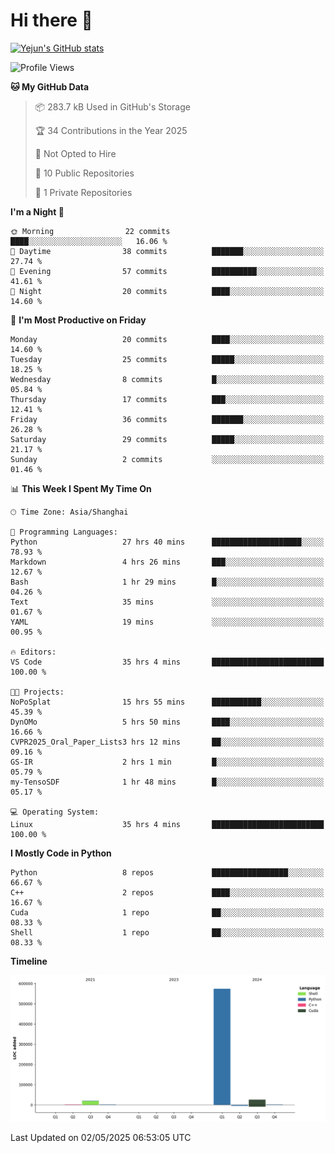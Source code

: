 # Hi there 👋


<!-- <img height="195px" src="https://github-readme-stats.vercel.app/api?username=yejun688&count_private=true&show_icons=true&hide_rank=true&title_color=0969da&bg_color=ffffff00&text_color=57606a&disable_animations=true"><img height="195px" src="https://github-readme-stats.vercel.app/api/top-langs?username=yejun688&layout=compact&title_color=0969da&bg_color=ffffff00&text_color=57606a"> -->

[![Yejun's GitHub stats](https://github-readme-stats.vercel.app/api?username=yejun688)](https://github.com/yejun688/github-readme-stats)

<!---
yejun688/yejun688 is a ✨ special ✨ repository because its `README.md` (this file) appears on your GitHub profile.
You can click the Preview link to take a look at your changes.
--->

<!--START_SECTION:waka-->
![Profile Views](http://img.shields.io/badge/Profile%20Views-46-blue)

**🐱 My GitHub Data** 

> 📦 283.7 kB Used in GitHub's Storage 
 > 
> 🏆 34 Contributions in the Year 2025
 > 
> 🚫 Not Opted to Hire
 > 
> 📜 10 Public Repositories 
 > 
> 🔑 1 Private Repositories 
 > 
**I'm a Night 🦉** 

```text
🌞 Morning                22 commits          ████░░░░░░░░░░░░░░░░░░░░░   16.06 % 
🌆 Daytime                38 commits          ███████░░░░░░░░░░░░░░░░░░   27.74 % 
🌃 Evening                57 commits          ██████████░░░░░░░░░░░░░░░   41.61 % 
🌙 Night                  20 commits          ████░░░░░░░░░░░░░░░░░░░░░   14.60 % 
```
📅 **I'm Most Productive on Friday** 

```text
Monday                   20 commits          ████░░░░░░░░░░░░░░░░░░░░░   14.60 % 
Tuesday                  25 commits          █████░░░░░░░░░░░░░░░░░░░░   18.25 % 
Wednesday                8 commits           █░░░░░░░░░░░░░░░░░░░░░░░░   05.84 % 
Thursday                 17 commits          ███░░░░░░░░░░░░░░░░░░░░░░   12.41 % 
Friday                   36 commits          ███████░░░░░░░░░░░░░░░░░░   26.28 % 
Saturday                 29 commits          █████░░░░░░░░░░░░░░░░░░░░   21.17 % 
Sunday                   2 commits           ░░░░░░░░░░░░░░░░░░░░░░░░░   01.46 % 
```


📊 **This Week I Spent My Time On** 

```text
🕑︎ Time Zone: Asia/Shanghai

💬 Programming Languages: 
Python                   27 hrs 40 mins      ████████████████████░░░░░   78.93 % 
Markdown                 4 hrs 26 mins       ███░░░░░░░░░░░░░░░░░░░░░░   12.67 % 
Bash                     1 hr 29 mins        █░░░░░░░░░░░░░░░░░░░░░░░░   04.26 % 
Text                     35 mins             ░░░░░░░░░░░░░░░░░░░░░░░░░   01.67 % 
YAML                     19 mins             ░░░░░░░░░░░░░░░░░░░░░░░░░   00.95 % 

🔥 Editors: 
VS Code                  35 hrs 4 mins       █████████████████████████   100.00 % 

🐱‍💻 Projects: 
NoPoSplat                15 hrs 55 mins      ███████████░░░░░░░░░░░░░░   45.39 % 
DynOMo                   5 hrs 50 mins       ████░░░░░░░░░░░░░░░░░░░░░   16.66 % 
CVPR2025_Oral_Paper_Lists3 hrs 12 mins       ██░░░░░░░░░░░░░░░░░░░░░░░   09.16 % 
GS-IR                    2 hrs 1 min         █░░░░░░░░░░░░░░░░░░░░░░░░   05.79 % 
my-TensoSDF              1 hr 48 mins        █░░░░░░░░░░░░░░░░░░░░░░░░   05.17 % 

💻 Operating System: 
Linux                    35 hrs 4 mins       █████████████████████████   100.00 % 
```

**I Mostly Code in Python** 

```text
Python                   8 repos             █████████████████░░░░░░░░   66.67 % 
C++                      2 repos             ████░░░░░░░░░░░░░░░░░░░░░   16.67 % 
Cuda                     1 repo              ██░░░░░░░░░░░░░░░░░░░░░░░   08.33 % 
Shell                    1 repo              ██░░░░░░░░░░░░░░░░░░░░░░░   08.33 % 
```



**Timeline**

![Lines of Code chart](https://raw.githubusercontent.com/yejun688/yejun688/main/assets/bar_graph.png)


 Last Updated on 02/05/2025 06:53:05 UTC
<!--END_SECTION:waka-->
